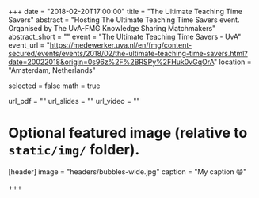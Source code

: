 +++
date = "2018-02-20T17:00:00"
title = "The Ultimate Teaching Time Savers"
abstract = "Hosting The Ultimate Teaching Time Savers event. Organised by The UvA-FMG Knowledge Sharing Matchmakers"
abstract_short = ""
event = "The Ultimate Teaching Time Savers - UvA"
event_url = "https://medewerker.uva.nl/en/fmg/content-secured/events/events/2018/02/the-ultimate-teaching-time-savers.html?date=20022018&origin=0s96z%2F%2BRSPy%2FHuk0vGqOrA"
location = "Amsterdam, Netherlands"

selected = false
math = true

url_pdf = ""
url_slides = ""
url_video = ""

# Optional featured image (relative to `static/img/` folder).
[header]
image = "headers/bubbles-wide.jpg"
caption = "My caption :smile:"

+++
